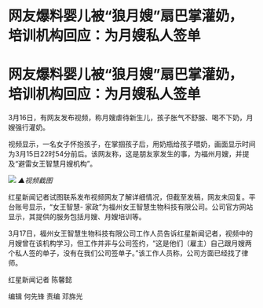# 网友爆料婴儿被“狼月嫂”扇巴掌灌奶，培训机构回应：为月嫂私人签单

# 网友爆料婴儿被“狼月嫂”扇巴掌灌奶，培训机构回应：为月嫂私人签单

3月16日，有网友发布视频，称月嫂虐待新生儿，孩子胀气不舒服、喝不下奶，月嫂强行灌奶。

视频显示，一名女子怀抱孩子，在掌掴孩子后，用奶瓶给孩子喂奶，画面显示时间为3月15日22时54分前后。该网友称，这是朋友家发生的事，为福州月嫂，并提及“避雷女王智慧月嫂机构”。

![](https://inews.gtimg.com/om_bt/OWdB0E6Bdkuza0cEyIgKmw8RFfBRM8Rftvtjn1tI7wuaQAA/1000)
_▲视频截图_

红星新闻记者试图联系发布视频网友了解详细情况，但截至发稿，网友未回复。平台账号显示，“女王智慧-
家政”为福州女王智慧生物科技有限公司。公司官方网站显示，其提供的服务包括月嫂、月嫂培训等。

3月17日，福州女王智慧生物科技有限公司工作人员告诉红星新闻记者，视频中的月嫂曾在该机构学习，但工作并非与公司签约，“这是他们（雇主）自己跟月嫂两个私人签的单子，没有在我们公司签单子。”该工作人员称，公司方面已经找了律师。

红星新闻记者 陈馨懿

编辑 何先锋 责编 邓旆光

